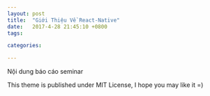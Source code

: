 ```yaml
---
layout: post
title:  "Giới Thiệu Về React-Native"
date:   2017-4-28 21:45:10 +0800
tags:

categories:

---
```

Nội dung báo cáo seminar

This theme is published under MIT License, I hope you may like it =)